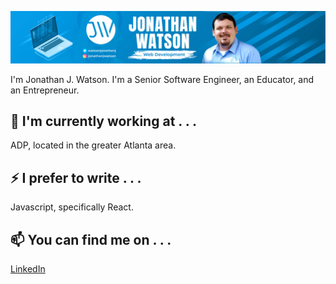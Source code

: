 [![Header](https://github.com/jonathanjwatson/jonathanjwatson/raw/main/assets/header.jpg)](https://some-url.dev/)


I'm Jonathan J. Watson. I'm a Senior Software Engineer, an Educator, and an Entrepreneur.

## 🔭 I'm currently working at . . .

ADP, located in the greater Atlanta area.

## ⚡ I prefer to write . . .

Javascript, specifically React.

## 📫 You can find me on . . .

[LinkedIn](https://www.linkedin.com/in/jonathanjwatson)
